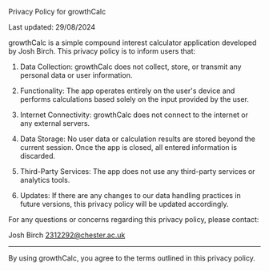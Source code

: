 Privacy Policy for growthCalc

Last updated: 29/08/2024

growthCalc is a simple compound interest calculator application developed by Josh Birch. This privacy policy is to inform users that:


1. Data Collection: growthCalc does not collect, store, or transmit any personal data or user information.

2. Functionality: The app operates entirely on the user's device and performs calculations based solely on the input provided by the user.

3. Internet Connectivity: growthCalc does not connect to the internet or any external servers.

4. Data Storage: No user data or calculation results are stored beyond the current session. Once the app is closed, all entered information is discarded.

5. Third-Party Services: The app does not use any third-party services or analytics tools.

6. Updates: If there are any changes to our data handling practices in future versions, this privacy policy will be updated accordingly.

For any questions or concerns regarding this privacy policy, please contact:


Josh Birch
2312292@chester.ac.uk

----------------------------------------------------------------------------

By using growthCalc, you agree to the terms outlined in this privacy policy.
